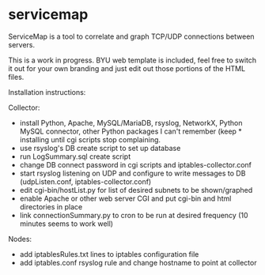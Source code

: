 # servicemap
ServiceMap is a tool to correlate and graph TCP/UDP connections between servers.

This is a work in progress. 
BYU web template is included, feel free to switch it out for your own branding and just edit out those portions of the HTML files.

Installation instructions:

Collector:
* install Python, Apache, MySQL/MariaDB, rsyslog, NetworkX, Python MySQL connector, other Python packages I can't remember (keep * installing until cgi scripts stop complaining.
* use rsyslog's DB create script to set up database
* run LogSummary.sql create script
* change DB connect password in cgi scripts and iptables-collector.conf
* start rsyslog listening on UDP and configure to write messages to DB (udpListen.conf, iptables-collector.conf)
* edit cgi-bin/hostList.py for list of desired subnets to be shown/graphed
* enable Apache or other web server CGI and put cgi-bin and html directories in place
* link connectionSummary.py to cron to be run at desired frequency (10 minutes seems to work well)


Nodes:
* add iptablesRules.txt lines to iptables configuration file
* add iptables.conf rsyslog rule and change hostname to point at collector
